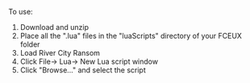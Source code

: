 To use:
1. Download and unzip
2. Place all the ".lua" files in the "luaScripts" directory of your FCEUX folder
3. Load River City Ransom
4. Click File-> Lua-> New Lua script window
5. Click "Browse..." and select the script
